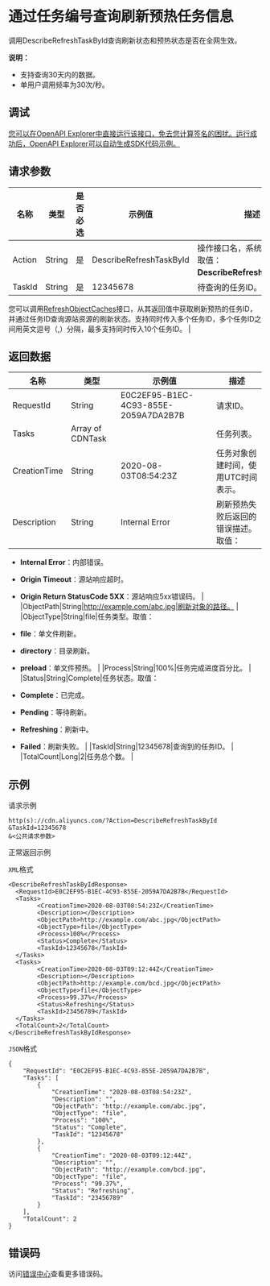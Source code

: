 # 通过任务编号查询刷新预热任务信息

调用DescribeRefreshTaskById查询刷新状态和预热状态是否在全网生效。

**说明：**

-   支持查询30天内的数据。
-   单用户调用频率为30次/秒。

## 调试

[您可以在OpenAPI Explorer中直接运行该接口，免去您计算签名的困扰。运行成功后，OpenAPI Explorer可以自动生成SDK代码示例。](https://api.aliyun.com/#product=Cdn&api=DescribeRefreshTaskById&type=RPC&version=2018-05-10)

## 请求参数

|名称|类型|是否必选|示例值|描述|
|--|--|----|---|--|
|Action|String|是|DescribeRefreshTaskById|操作接口名，系统规定参数。取值：**DescribeRefreshTaskById**。 |
|TaskId|String|是|12345678|待查询的任务ID。

 您可以调用[RefreshObjectCaches](~~91164~~)接口，从其返回值中获取刷新预热的任务ID，并通过任务ID查询源站资源的刷新状态。支持同时传入多个任务ID，多个任务ID之间用英文逗号（,）分隔，最多支持同时传入10个任务ID。 |

## 返回数据

|名称|类型|示例值|描述|
|--|--|---|--|
|RequestId|String|E0C2EF95-B1EC-4C93-855E-2059A7DA2B7B|请求ID。 |
|Tasks|Array of CDNTask| |任务列表。 |
|CreationTime|String|2020-08-03T08:54:23Z|任务对象创建时间，使用UTC时间表示。 |
|Description|String|Internal Error|刷新预热失败后返回的错误描述。取值：

 -   **Internal Error**：内部错误。
-   **Origin Timeout**：源站响应超时。
-   **Origin Return StatusCode 5XX**：源站响应5xx错误码。 |
|ObjectPath|String|http://example.com/abc.jpg|刷新对象的路径。 |
|ObjectType|String|file|任务类型。取值：

 -   **file**：单文件刷新。
-   **directory**：目录刷新。
-   **preload**：单文件预热。 |
|Process|String|100%|任务完成进度百分比。 |
|Status|String|Complete|任务状态。取值：

 -   **Complete**：已完成。
-   **Pending**：等待刷新。
-   **Refreshing**：刷新中。
-   **Failed**：刷新失败。 |
|TaskId|String|12345678|查询到的任务ID。 |
|TotalCount|Long|2|任务总个数。 |

## 示例

请求示例

```
http(s)://cdn.aliyuncs.com/?Action=DescribeRefreshTaskById
&TaskId=12345678
&<公共请求参数>
```

正常返回示例

`XML`格式

```
<DescribeRefreshTaskByIdResponse>
  <RequestId>E0C2EF95-B1EC-4C93-855E-2059A7DA2B7B</RequestId>
  <Tasks>
        <CreationTime>2020-08-03T08:54:23Z</CreationTime>
        <Description></Description>
        <ObjectPath>http://example.com/abc.jpg</ObjectPath>
        <ObjectType>file</ObjectType>
        <Process>100%</Process>
        <Status>Complete</Status>
        <TaskId>12345678</TaskId>
  </Tasks>
  <Tasks>
        <CreationTime>2020-08-03T09:12:44Z</CreationTime>
        <Description></Description>
        <ObjectPath>http://example.com/bcd.jpg</ObjectPath>
        <ObjectType>file</ObjectType>
        <Process>99.37%</Process>
        <Status>Refreshing</Status>
        <TaskId>23456789</TaskId>
  </Tasks>
  <TotalCount>2</TotalCount>
</DescribeRefreshTaskByIdResponse>
```

`JSON`格式

```
{
    "RequestId": "E0C2EF95-B1EC-4C93-855E-2059A7DA2B7B",
    "Tasks": [
        {
            "CreationTime": "2020-08-03T08:54:23Z",
            "Description": "",
            "ObjectPath": "http://example.com/abc.jpg",
            "ObjectType": "file",
            "Process": "100%",
            "Status": "Complete",
            "TaskId": "12345678"
        },
        {
            "CreationTime": "2020-08-03T09:12:44Z",
            "Description": "",
            "ObjectPath": "http://example.com/bcd.jpg",
            "ObjectType": "file",
            "Process": "99.37%",
            "Status": "Refreshing",
            "TaskId": "23456789"
        }
    ],
    "TotalCount": 2
}
```

## 错误码

访问[错误中心](https://error-center.alibabacloud.com/status/product/Cdn)查看更多错误码。

